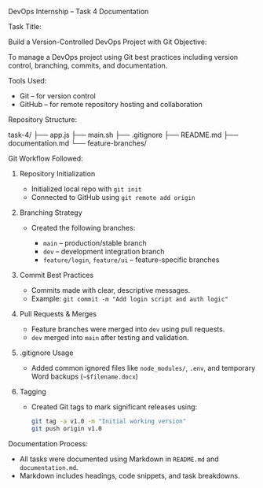  DevOps Internship – Task 4 Documentation

Task Title:

Build a Version-Controlled DevOps Project with Git
 Objective:

To manage a DevOps project using Git best practices including version control, branching, commits, and documentation.

Tools Used:

* Git – for version control
* GitHub – for remote repository hosting and collaboration

Repository Structure:

task-4/
├── app.js
├── main.sh
├── .gitignore
├── README.md
├── documentation.md
└── feature-branches/


 Git Workflow Followed:

1. Repository Initialization

   * Initialized local repo with `git init`
   * Connected to GitHub using `git remote add origin`

2. Branching Strategy

   * Created the following branches:

     * `main` – production/stable branch
     * `dev` – development integration branch
     * `feature/login`, `feature/ui` – feature-specific branches

3. Commit Best Practices

   * Commits made with clear, descriptive messages.
   * Example: `git commit -m "Add login script and auth logic"`

4. Pull Requests & Merges

   * Feature branches were merged into `dev` using pull requests.
   * `dev` merged into `main` after testing and validation.

5. .gitignore Usage

   * Added common ignored files like `node_modules/`, `.env`, and temporary Word backups (`~$filename.docx`)

6. Tagging

   * Created Git tags to mark significant releases using:

     ```bash
     git tag -a v1.0 -m "Initial working version"
     git push origin v1.0
     ```

Documentation Process:

* All tasks were documented using Markdown in `README.md` and `documentation.md`.
* Markdown includes headings, code snippets, and task breakdowns.
